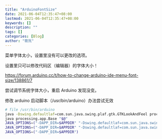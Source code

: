 ```yaml
---
title: "ArduinoFontSize"
date: 2021-06-04T12:35:47+08:00
lastmod: 2021-06-04T12:35:47+08:00
keywords: []
description: ""
tags: []
categories: [Blog]
author: "筱氚"
---
```

菜单字体太小，设置里没有可以更改的选项。

设置里只可以修改代码区（编辑器）的字体大小！

https://forum.arduino.cc/t/how-to-change-arduino-ide-menu-font-size/138861/7

尝试调节系统字体大小，重启 Arduino 发现没变。

修改 arduino 启动脚本（/usr/bin/arduino）办法尝试无效

```bash
# file /usr/bin/arduino
java -Dswing.defaultlaf=com.sun.java.swing.plaf.gtk.GTKLookAndFeel processing.app.Base "$@"
java processing.app.Base "$@"
JAVA_OPTIONS=("-DAPP_DIR=$APPDIR" "-Dswing.defaultlaf=com.sun.java.swing.plaf.nimbus.NimbusLookAndFeel")
JAVA_OPTIONS=("-DAPP_DIR=$APPDIR" "-Dswing.defaultlaf=com.sun.java.swing.plaf.motif.MotifLookAndFeel")
JAVA_OPTIONS=("-DAPP_DIR=$APPDIR")
```
